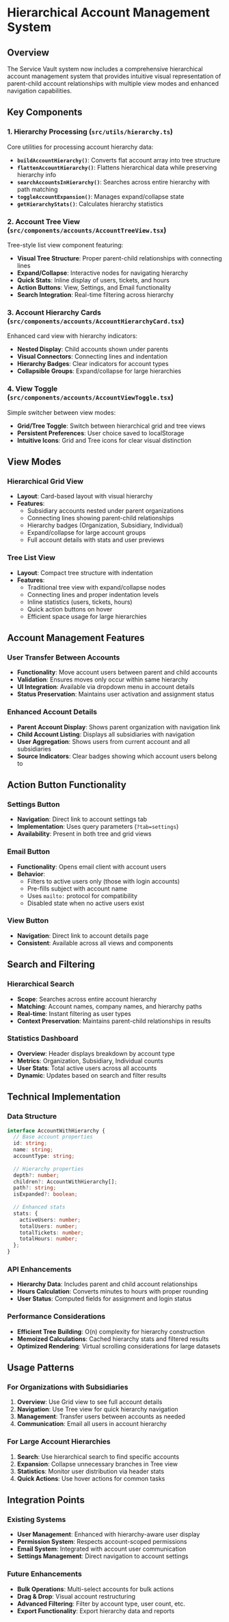 # Hierarchical Account Management System

## Overview

The Service Vault system now includes a comprehensive hierarchical account management system that provides intuitive visual representation of parent-child account relationships with multiple view modes and enhanced navigation capabilities.

## Key Components

### 1. Hierarchy Processing (`src/utils/hierarchy.ts`)

Core utilities for processing account hierarchy data:

- **`buildAccountHierarchy()`**: Converts flat account array into tree structure
- **`flattenAccountHierarchy()`**: Flattens hierarchical data while preserving hierarchy info
- **`searchAccountsInHierarchy()`**: Searches across entire hierarchy with path matching
- **`toggleAccountExpansion()`**: Manages expand/collapse state
- **`getHierarchyStats()`**: Calculates hierarchy statistics

### 2. Account Tree View (`src/components/accounts/AccountTreeView.tsx`)

Tree-style list view component featuring:

- **Visual Tree Structure**: Proper parent-child relationships with connecting lines
- **Expand/Collapse**: Interactive nodes for navigating hierarchy
- **Quick Stats**: Inline display of users, tickets, and hours
- **Action Buttons**: View, Settings, and Email functionality
- **Search Integration**: Real-time filtering across hierarchy

### 3. Account Hierarchy Cards (`src/components/accounts/AccountHierarchyCard.tsx`)

Enhanced card view with hierarchy indicators:

- **Nested Display**: Child accounts shown under parents
- **Visual Connectors**: Connecting lines and indentation
- **Hierarchy Badges**: Clear indicators for account types
- **Collapsible Groups**: Expand/collapse for large hierarchies

### 4. View Toggle (`src/components/accounts/AccountViewToggle.tsx`)

Simple switcher between view modes:

- **Grid/Tree Toggle**: Switch between hierarchical grid and tree views
- **Persistent Preferences**: User choice saved to localStorage
- **Intuitive Icons**: Grid and Tree icons for clear visual distinction

## View Modes

### Hierarchical Grid View

- **Layout**: Card-based layout with visual hierarchy
- **Features**: 
  - Subsidiary accounts nested under parent organizations
  - Connecting lines showing parent-child relationships
  - Hierarchy badges (Organization, Subsidiary, Individual)
  - Expand/collapse for large account groups
  - Full account details with stats and user previews

### Tree List View

- **Layout**: Compact tree structure with indentation
- **Features**:
  - Traditional tree view with expand/collapse nodes
  - Connecting lines and proper indentation levels
  - Inline statistics (users, tickets, hours)
  - Quick action buttons on hover
  - Efficient space usage for large hierarchies

## Account Management Features

### User Transfer Between Accounts

- **Functionality**: Move account users between parent and child accounts
- **Validation**: Ensures moves only occur within same hierarchy
- **UI Integration**: Available via dropdown menu in account details
- **Status Preservation**: Maintains user activation and assignment status

### Enhanced Account Details

- **Parent Account Display**: Shows parent organization with navigation link
- **Child Account Listing**: Displays all subsidiaries with navigation
- **User Aggregation**: Shows users from current account and all subsidiaries
- **Source Indicators**: Clear badges showing which account users belong to

## Action Button Functionality

### Settings Button
- **Navigation**: Direct link to account settings tab
- **Implementation**: Uses query parameters (`?tab=settings`)
- **Availability**: Present in both tree and grid views

### Email Button
- **Functionality**: Opens email client with account users
- **Behavior**: 
  - Filters to active users only (those with login accounts)
  - Pre-fills subject with account name
  - Uses `mailto:` protocol for compatibility
  - Disabled state when no active users exist

### View Button
- **Navigation**: Direct link to account details page
- **Consistent**: Available across all views and components

## Search and Filtering

### Hierarchical Search
- **Scope**: Searches across entire account hierarchy
- **Matching**: Account names, company names, and hierarchy paths
- **Real-time**: Instant filtering as user types
- **Context Preservation**: Maintains parent-child relationships in results

### Statistics Dashboard
- **Overview**: Header displays breakdown by account type
- **Metrics**: Organization, Subsidiary, Individual counts
- **User Stats**: Total active users across all accounts
- **Dynamic**: Updates based on search and filter results

## Technical Implementation

### Data Structure
```typescript
interface AccountWithHierarchy {
  // Base account properties
  id: string;
  name: string;
  accountType: string;
  
  // Hierarchy properties
  depth?: number;
  children?: AccountWithHierarchy[];
  path?: string;
  isExpanded?: boolean;
  
  // Enhanced stats
  stats: {
    activeUsers: number;
    totalUsers: number;
    totalTickets: number;
    totalHours: number;
  };
}
```

### API Enhancements
- **Hierarchy Data**: Includes parent and child account relationships
- **Hours Calculation**: Converts minutes to hours with proper rounding
- **User Status**: Computed fields for assignment and login status

### Performance Considerations
- **Efficient Tree Building**: O(n) complexity for hierarchy construction
- **Memoized Calculations**: Cached hierarchy stats and filtered results
- **Optimized Rendering**: Virtual scrolling considerations for large datasets

## Usage Patterns

### For Organizations with Subsidiaries
1. **Overview**: Use Grid view to see full account details
2. **Navigation**: Use Tree view for quick hierarchy navigation
3. **Management**: Transfer users between accounts as needed
4. **Communication**: Email all users in account hierarchy

### For Large Account Hierarchies
1. **Search**: Use hierarchical search to find specific accounts
2. **Expansion**: Collapse unnecessary branches in Tree view
3. **Statistics**: Monitor user distribution via header stats
4. **Quick Actions**: Use hover actions for common tasks

## Integration Points

### Existing Systems
- **User Management**: Enhanced with hierarchy-aware user display
- **Permission System**: Respects account-scoped permissions
- **Email System**: Integrated with account user communication
- **Settings Management**: Direct navigation to account settings

### Future Enhancements
- **Bulk Operations**: Multi-select accounts for bulk actions
- **Drag & Drop**: Visual account restructuring
- **Advanced Filtering**: Filter by account type, user count, etc.
- **Export Functionality**: Export hierarchy data and reports